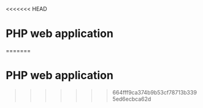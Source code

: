 <<<<<<< HEAD
# PHP web application
=======
# PHP web application
>>>>>>> 664fff9ca374b9b53cf78713b3395ed6ecbca62d
